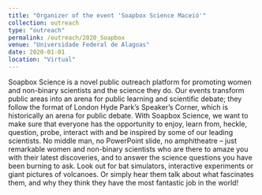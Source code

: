 ```yaml
---
title: "Organizer of the event 'Soapbox Science Maceió'"
collection: outreach
type: "outreach"
permalink: /outreach/2020_Soapbox
venue: "Universidade Federal de Alagoas"
date: 2020-01-01
location: "Virtual"
---
```


Soapbox Science is a novel public outreach platform for promoting women and non-binary scientists and the science they do. Our events transform public areas into an arena for public learning and scientific debate; they follow the format of London Hyde Park’s Speaker’s Corner, which is historically an arena for public debate. With Soapbox Science, we want to make sure that everyone has the opportunity to enjoy, learn from, heckle, question, probe, interact with and be inspired by some of our leading scientists. No middle man, no PowerPoint slide, no amphitheatre – just remarkable women and non-binary scientists who are there to amaze you with their latest discoveries, and to answer the science questions you have been burning to ask. Look out for bat simulators, interactive experiments or giant pictures of volcanoes. Or simply hear them talk about what fascinates them, and why they think they have the most fantastic job in the world!
